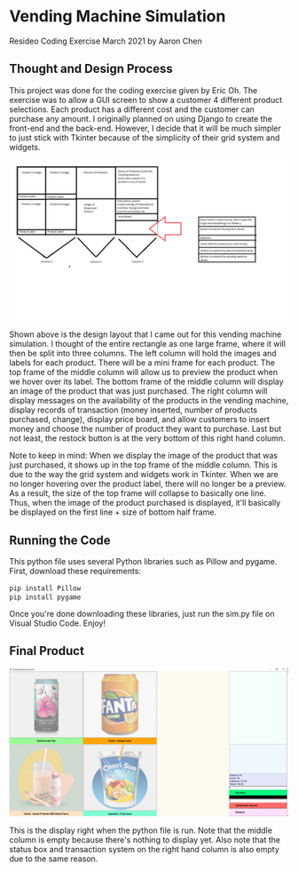# Vending Machine Simulation 
Resideo Coding Exercise March 2021 by Aaron Chen

## Thought and Design Process
<p>
    This project was done for the coding exercise given by Eric Oh. The exercise was to allow a GUI screen to show a customer 4 different product selections. Each product has a different cost and the customer can purchase any amount. I originally planned on using Django to create the front-end and the back-end. However, I decide that it will be much simpler to just stick with Tkinter because of the simplicity of their grid system and widgets. 
</p>

![alt text](Design_Layout.png)

<p>
    Shown above is the design layout that I came out for this vending machine simulation. I thought of the entire rectangle as one large frame, where it will then be split into three columns. The left column will hold the images and labels for each product. There will be a mini frame for each product. The top frame of the middle column will allow us to preview the product when we hover over its label. The bottom frame of the middle column will display an image of the product that was just purchased. The right column will display messages on the availability of the products in the vending machine, display records of transaction (money inserted, number of products purchased, change), display price board, and allow customers to insert money and choose the number of product they want to purchase. Last but not least, the restock button is at the very bottom of this right hand column. 
</p>

<p>
    Note to keep in mind: When we display the image of the product that was just purchased, it shows up in the top frame of the middle column. This is due to the way the grid system and widgets work in Tkinter. When we are no longer hovering over the product label, there will no longer be a preview. As a result, the size of the top frame will collapse to basically one line. Thus, when the image of the product purchased is displayed, it'll basically be displayed on the first line + size of bottom half frame.
</p>

## Running the Code
This python file uses several Python libraries such as Pillow and pygame. First, download these requirements:
```
pip install Pillow
pip install pygame
```

Once you're done downloading these libraries, just run the sim.py file on Visual Studio Code. Enjoy!

## Final Product
![alt text](Final_Product.PNG)
<p>
    This is the display right when the python file is run. Note that the middle column is empty because there's nothing to display yet. Also note that the status box and transaction system on the right hand column is also empty due to the same reason.
</p>